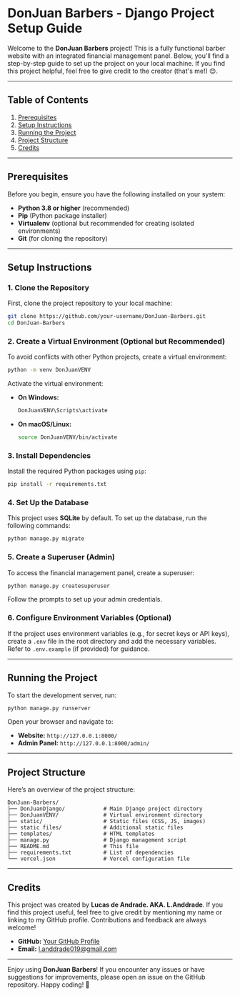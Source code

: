 # DonJuan Barbers - Django Project Setup Guide

Welcome to the **DonJuan Barbers** project! This is a fully functional barber website with an integrated financial management panel. Below, you'll find a step-by-step guide to set up the project on your local machine. If you find this project helpful, feel free to give credit to the creator (that's me!) 😊.

---

## Table of Contents
1. [Prerequisites](#prerequisites)
2. [Setup Instructions](#setup-instructions)
3. [Running the Project](#running-the-project)
4. [Project Structure](#project-structure)
5. [Credits](#credits)

---

## Prerequisites

Before you begin, ensure you have the following installed on your system:

- **Python 3.8 or higher** (recommended)
- **Pip** (Python package installer)
- **Virtualenv** (optional but recommended for creating isolated environments)
- **Git** (for cloning the repository)

---

## Setup Instructions

### 1. Clone the Repository
First, clone the project repository to your local machine:

```bash
git clone https://github.com/your-username/DonJuan-Barbers.git
cd DonJuan-Barbers
```

### 2. Create a Virtual Environment (Optional but Recommended)
To avoid conflicts with other Python projects, create a virtual environment:

```bash
python -m venv DonJuanVENV
```

Activate the virtual environment:

- **On Windows:**
  ```bash
  DonJuanVENV\Scripts\activate
  ```
- **On macOS/Linux:**
  ```bash
  source DonJuanVENV/bin/activate
  ```

### 3. Install Dependencies
Install the required Python packages using `pip`:

```bash
pip install -r requirements.txt
```

### 4. Set Up the Database
This project uses **SQLite** by default. To set up the database, run the following commands:

```bash
python manage.py migrate
```

### 5. Create a Superuser (Admin)
To access the financial management panel, create a superuser:

```bash
python manage.py createsuperuser
```

Follow the prompts to set up your admin credentials.

### 6. Configure Environment Variables (Optional)
If the project uses environment variables (e.g., for secret keys or API keys), create a `.env` file in the root directory and add the necessary variables. Refer to `.env.example` (if provided) for guidance.

---

## Running the Project

To start the development server, run:

```bash
python manage.py runserver
```

Open your browser and navigate to:

- **Website:** `http://127.0.0.1:8000/`
- **Admin Panel:** `http://127.0.0.1:8000/admin/`

---

## Project Structure

Here’s an overview of the project structure:

```
DonJuan-Barbers/
├── DonJuanDjango/            # Main Django project directory
├── DonJuanVENV/              # Virtual environment directory
├── static/                   # Static files (CSS, JS, images)
├── static files/             # Additional static files
├── templates/                # HTML templates
├── manage.py                 # Django management script
├── README.md                 # This file
├── requirements.txt          # List of dependencies
└── vercel.json               # Vercel configuration file
```

---

## Credits

This project was created by **Lucas de Andrade. AKA. L.Anddrade**. If you find this project useful, feel free to give credit by mentioning my name or linking to my GitHub profile. Contributions and feedback are always welcome!

- **GitHub:** [Your GitHub Profile](https://github.com/l.anddrade)
- **Email:** l.anddrade019@gmail.com

---

Enjoy using **DonJuan Barbers**! If you encounter any issues or have suggestions for improvements, please open an issue on the GitHub repository. Happy coding! 🚀